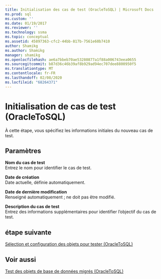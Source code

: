 ```yaml
---
title: Initialisation des cas de test (OracleToSQL) | Microsoft Docs
ms.prod: sql
ms.custom: ''
ms.date: 01/19/2017
ms.reviewer: ''
ms.technology: ssma
ms.topic: conceptual
ms.assetid: 45897363-cfc2-44bb-817b-7561e60b7410
author: Shamikg
ms.author: Shamikg
manager: shamikg
ms.openlocfilehash: ae6a7bbeb70ae53280877a1f88a006743eea0655
ms.sourcegitcommit: b87d36c46b39af8b929ad94ec707dee8800950f5
ms.translationtype: MT
ms.contentlocale: fr-FR
ms.lasthandoff: 02/08/2020
ms.locfileid: "68264371"
---
```

# <a name="initializing-test-cases-oracletosql"></a>Initialisation de cas de test (OracleToSQL)
À cette étape, vous spécifiez les informations initiales du nouveau cas de test.  
  
## <a name="parameters"></a>Paramètres  
**Nom du cas de test**  
Entrez le nom pour identifier le cas de test.  
  
**Date de création**  
Date actuelle, définie automatiquement.  
  
**Date de dernière modification**  
Renseigné automatiquement ; ne doit pas être modifié.  
  
**Description du cas de test**  
Entrez des informations supplémentaires pour identifier l’objectif du cas de test.  
  
## <a name="next-step"></a>étape suivante  
[Sélection et configuration des objets pour tester &#40;OracleToSQL&#41;](../../ssma/oracle/selecting-and-configuring-objects-to-test-oracletosql.md)  
  
## <a name="see-also"></a>Voir aussi  
[Test des objets de base de données migrés &#40;OracleToSQL&#41;](../../ssma/oracle/testing-migrated-database-objects-oracletosql.md)  
  
